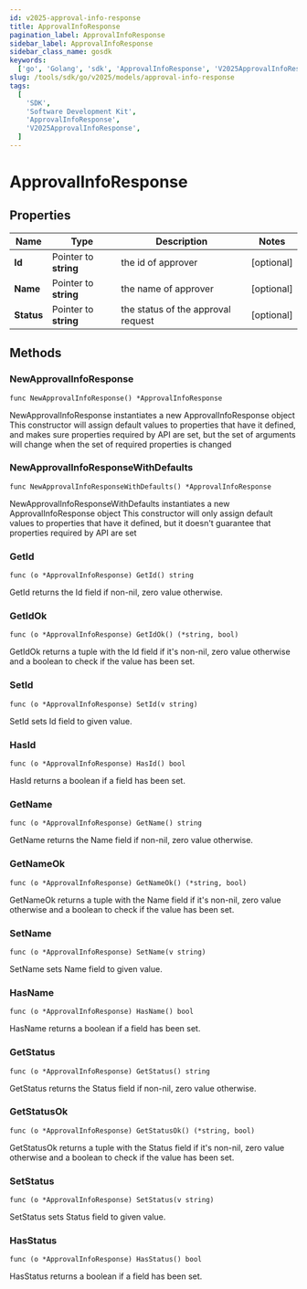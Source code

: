 ```yaml
---
id: v2025-approval-info-response
title: ApprovalInfoResponse
pagination_label: ApprovalInfoResponse
sidebar_label: ApprovalInfoResponse
sidebar_class_name: gosdk
keywords:
  ['go', 'Golang', 'sdk', 'ApprovalInfoResponse', 'V2025ApprovalInfoResponse']
slug: /tools/sdk/go/v2025/models/approval-info-response
tags:
  [
    'SDK',
    'Software Development Kit',
    'ApprovalInfoResponse',
    'V2025ApprovalInfoResponse',
  ]
---
```


# ApprovalInfoResponse

## Properties

| Name | Type | Description | Notes |
| --- | --- | --- | --- |
| **Id** | Pointer to **string** | the id of approver | [optional] |
| **Name** | Pointer to **string** | the name of approver | [optional] |
| **Status** | Pointer to **string** | the status of the approval request | [optional] |

## Methods

### NewApprovalInfoResponse

`func NewApprovalInfoResponse() *ApprovalInfoResponse`

NewApprovalInfoResponse instantiates a new ApprovalInfoResponse object This constructor will assign default values to properties that have it defined, and makes sure properties required by API are set, but the set of arguments will change when the set of required properties is changed

### NewApprovalInfoResponseWithDefaults

`func NewApprovalInfoResponseWithDefaults() *ApprovalInfoResponse`

NewApprovalInfoResponseWithDefaults instantiates a new ApprovalInfoResponse object This constructor will only assign default values to properties that have it defined, but it doesn't guarantee that properties required by API are set

### GetId

`func (o *ApprovalInfoResponse) GetId() string`

GetId returns the Id field if non-nil, zero value otherwise.

### GetIdOk

`func (o *ApprovalInfoResponse) GetIdOk() (*string, bool)`

GetIdOk returns a tuple with the Id field if it's non-nil, zero value otherwise and a boolean to check if the value has been set.

### SetId

`func (o *ApprovalInfoResponse) SetId(v string)`

SetId sets Id field to given value.

### HasId

`func (o *ApprovalInfoResponse) HasId() bool`

HasId returns a boolean if a field has been set.

### GetName

`func (o *ApprovalInfoResponse) GetName() string`

GetName returns the Name field if non-nil, zero value otherwise.

### GetNameOk

`func (o *ApprovalInfoResponse) GetNameOk() (*string, bool)`

GetNameOk returns a tuple with the Name field if it's non-nil, zero value otherwise and a boolean to check if the value has been set.

### SetName

`func (o *ApprovalInfoResponse) SetName(v string)`

SetName sets Name field to given value.

### HasName

`func (o *ApprovalInfoResponse) HasName() bool`

HasName returns a boolean if a field has been set.

### GetStatus

`func (o *ApprovalInfoResponse) GetStatus() string`

GetStatus returns the Status field if non-nil, zero value otherwise.

### GetStatusOk

`func (o *ApprovalInfoResponse) GetStatusOk() (*string, bool)`

GetStatusOk returns a tuple with the Status field if it's non-nil, zero value otherwise and a boolean to check if the value has been set.

### SetStatus

`func (o *ApprovalInfoResponse) SetStatus(v string)`

SetStatus sets Status field to given value.

### HasStatus

`func (o *ApprovalInfoResponse) HasStatus() bool`

HasStatus returns a boolean if a field has been set.
